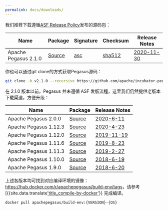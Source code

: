 ```yaml
---
permalink: docs/downloads/
---
```


我们推荐下载遵循[ASF Release Policy](http://www.apache.org/legal/release-policy.html)发布的源码包：

[2.1.0-src]: https://www.apache.org/dyn/closer.cgi?path=/incubator/pegasus/2.1.0/apache-pegasus-2.1.0-incubating-src.zip
[2.1.0-asc]: https://downloads.apache.org/incubator/pegasus/2.1.0/apache-pegasus-2.1.0-incubating-src.zip.asc
[2.1.0-sha]: https://downloads.apache.org/incubator/pegasus/2.1.0/apache-pegasus-2.1.0-incubating-src.zip.sha512
[2.1.0-rn]: https://cwiki.apache.org/confluence/x/cxbZCQ

Name | Package | Signature | Checksum | Release Notes |
---|---|---|---|---|
Apache Pegasus 2.1.0 | [Source][2.1.0-src] | [asc][2.1.0-asc] | [sha512][2.1.0-sha] | [2020-11-30][2.1.0-rn]

你也可以通过git clone的方式获取Pegasus源码：

```bash
git clone -b v2.1.0 --recursive https://github.com/apache/incubator-pegasus.git
```

在 2.1.0 版本以前，Pegasus 并未遵循 ASF 发版流程，这里我们仍然提供老版本下载渠道，方便升级：

[2.0.0-src]: https://github.com/apache/incubator-pegasus/releases/download/v2.0.0/apache-pegasus-2.0.0-incubating-src.zip
[2.0.0-rn]: https://github.com/apache/incubator-pegasus/releases/tag/v2.0.0
[1.12.3-src]: https://github.com/apache/incubator-pegasus/releases/download/v1.12.3/apache-pegasus-1.12.3-incubating-src.zip
[1.12.3-rn]: https://github.com/apache/incubator-pegasus/releases/tag/v1.12.3
[1.12.0-src]: https://github.com/apache/incubator-pegasus/releases/download/v1.12.0/apache-pegasus-1.12.0-incubating-src.zip
[1.12.0-rn]: https://github.com/apache/incubator-pegasus/releases/tag/v1.12.0
[1.11.6-src]: https://github.com/apache/incubator-pegasus/releases/download/v1.11.6/apache-pegasus-1.11.6-incubating-src.zip
[1.11.6-rn]: https://github.com/apache/incubator-pegasus/releases/tag/v1.11.6
[1.11.3-src]: https://github.com/apache/incubator-pegasus/releases/download/v1.11.3/apache-pegasus-1.11.3-incubating-src.zip
[1.11.3-rn]: https://github.com/apache/incubator-pegasus/releases/tag/v1.11.3
[1.10.0-src]: https://github.com/apache/incubator-pegasus/releases/download/v1.10.0/apache-pegasus-1.10.0-incubating-src.zip
[1.10.0-rn]: https://github.com/apache/incubator-pegasus/releases/tag/v1.10.0
[1.9.0-src]: https://github.com/apache/incubator-pegasus/releases/download/v1.9.0/apache-pegasus-1.9.0-incubating-src.zip
[1.9.0-rn]: https://github.com/apache/incubator-pegasus/releases/tag/v1.9.0

Name | Package | Release Notes
---|---|---
Apache Pegasus 2.0.0 | [Source][2.0.0-src] | [2020-6-11][2.0.0-rn]
Apache Pegasus 1.12.3 | [Source][1.12.3-src] | [2020-4-23][1.12.3-rn]
Apache Pegasus 1.12.0 | [Source][1.12.0-src] | [2019-11-19][1.12.0-rn]
Apache Pegasus 1.11.6 | [Source][1.11.6-src] | [2019-8-23][1.11.6-rn]
Apache Pegasus 1.11.3 | [Source][1.11.3-src] | [2019-2-27][1.11.3-rn]
Apache Pegasus 1.10.0 | [Source][1.10.0-src] | [2018-6-19][1.10.0-rn]
Apache Pegasus 1.9.0 | [Source][1.9.0-src] | [2018-6-20][1.9.0-rn]

上述各版本均可找到对应编译环境的镜像：<https://hub.docker.com/r/apachepegasus/build-env/tags>，请参考 [{{site.data.translate['title_compile-by-docker'}}](docs/build/compile-by-docker/) 完成编译。

```
docker pull apachepegasus/build-env:{VERSION}-{OS}
```
